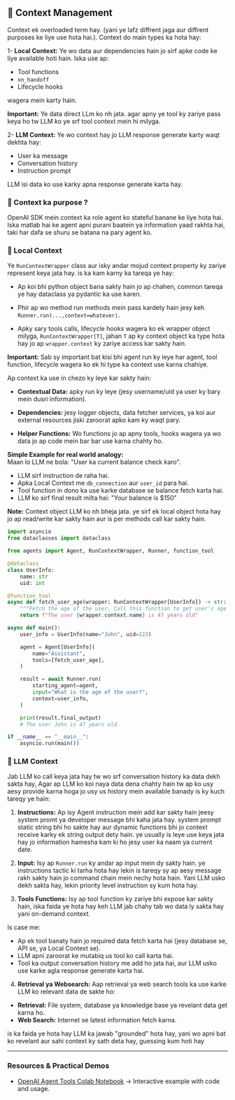 ## 🔹 Context Management
Context ek overloaded term hay. (yani ye lafz diffrent jaga aur diffrent purposes ke liye use hota hai.). Context do main types ka hota hay:

1\- **Local Context:** Ye wo data aur dependencies hain jo sirf apke code ke liye available hoti hain. Iska use ap:

- Tool functions
- `on_handoff`
- Lifecycle hooks

wagera mein karty hain.

**Important:** Ye data direct LLm ko nh jata. agar apny ye tool ky zariye pass keya ho tw LLM ko ye srf tool context mein hi milyga.

2\- **LLM Context:** Ye wo context hay jo LLM response generate karty waqt dekhta hay:

- User ka message
- Conversation history
- Instruction prompt

LLM isi data ko use karky apna response generate karta hay.


### 🔸 Context ka purpose ?
OpenAI SDK mein context ka role agent ko stateful banane ke liye hota hai. Iska matlab hai ke agent apni purani baatein ya information yaad rakhta hai, taki har dafa se shuru se batana na pary agent ko.


### 🔸 Local Context
Ye `RunContextWrapper` class aur isky andar mojud context property ky zariye represent keya jata hay. is ka kam karny ka tareqa ye hay:

- Ap koi bhi python object bana sakty hain jo ap chahen, common tareqa ye hay dataclass ya pydantic ka use karen.

- Phir ap wo method run methods mein pass kardety hain jesy keh `Runner.run(...,context=whatever)`.

- Apky sary tools calls, lifecycle hooks wagera ko ek wrapper object milyga, `RunContextWrapper[T]`, jahan `T` ap ky context object ka type hota hay jo ap `wrapper.context` ky zariye access kar sakty hain.

**Important:** Sab sy important bat kisi bhi agent run ky leye har agent, tool function, lifecycle wagera ko ek hi type ka context use karna chahiye.

Ap context ka use in chezo ky leye kar sakty hain:

- **Contextual Data:** apky run ky leye (jesy username/uid ya user ky bary mein dusri information).

- **Dependencies:** jesy logger objects, data fetcher services, ya koi aur external resources jiski zaroorat apko kam ky waqt pary.

- **Helper Functions:** Wo functions jo ap apny tools, hooks wagera ya wo data jo ap code mein bar bar use karna chahty ho.

**Simple Example for real world analogy:**  
Maan lo LLM ne bola: "User ka current balance check karo".

- LLM sirf instruction de raha hai.
- Apka Local Context me `db_connection` aur `user_id` para hai.
- Tool function in dono ka use karke database se balance fetch karta hai.
- LLM ko sirf final result milta hai: "Your balance is $150"

**Note:** Context object LLM ko nh bheja jata. ye sirf ek local object hota hay jo ap read/write kar sakty hain aur is per methods call kar sakty hain.

```python
import asyncio
from dataclasses import dataclass

from agents import Agent, RunContextWrapper, Runner, function_tool

@dataclass
class UserInfo:  
    name: str
    uid: int

@function_tool
async def fetch_user_age(wrapper: RunContextWrapper[UserInfo]) -> str:  
    """Fetch the age of the user. Call this function to get user's age information."""
    return f"The user {wrapper.context.name} is 47 years old"

async def main():
    user_info = UserInfo(name="John", uid=123)

    agent = Agent[UserInfo](  
        name="Assistant",
        tools=[fetch_user_age],
    )

    result = await Runner.run(  
        starting_agent=agent,
        input="What is the age of the user?",
        context=user_info,
    )

    print(result.final_output)  
    # The user John is 47 years old.

if __name__ == "__main__":
    asyncio.run(main())
```


### 🔸 LLM Context
Jab LLM ko call keya jata hay tw wo srf conversation history ka data dekh sakta hay, Agar ap LLM ko koi naya data dena chahty hain tw ap ko usy aesy provide karna hoga jo usy us history mein available banady is ky kuch tareqy ye hain:

1. **Instructions:** Ap isy Agent instruction mein add kar sakty hain jeesy system promt ya developer message bhi kaha jata hay. system prompt static string bhi ho sakte hay aur dynamic functions bhi jo context receive karky ek string output dety hain. ye usually is leye use keya jata hay jo information hamesha kam ki ho jesy user ka naam ya current date.

2. **Input:** Isy ap `Runner.run` ky andar ap input mein dy sakty hain. ye instructions tactic ki tarha hota hay lekin is tareqy sy ap aesy message rakh sakty hain jo command chain mein nechy hota hain. Yani LLM usko dekh sakta hay, lekin priority level instruction sy kum hota hay.

3. **Tools Functions:** Isy ap tool function ky zariye bhi expose kar sakty hain, iska faida ye hota hay keh LLM jab chahy tab wo data ly sakta hay yani on-demand context.

Is case me:
- Ap ek tool banaty hain jo required data fetch karta hai (jesy database se, API se, ya Local Context se).
- LLM apni zaroorat ke mutabiq us tool ko call karta hai.
- Tool ka output conversation history me add ho jata hai, aur LLM usko use karke agla response generate karta hai.

4. **Retrieval ya Websearch:** Aap retrieval ya web search tools ka use karke LLM ko relevant data de sakte ho:

- **Retrieval:** File system, database ya knowledge base ya revelant data get karna ho.
- **Web Search:** Internet se latest information fetch karna.

is ka faida ye hota hay LLM ka jawab "grounded" hota hay, yani wo apni bat ko revelant aur sahi context ky sath deta hay, guessing kum hoti hay

---

### Resources & Practical Demos

- [OpenAI Agent Tools Colab Notebook](https://colab.research.google.com/drive/1SSi-uJsIXl59FoOWZnUqsD_AmqgcdoQe?usp=sharing) → Interactive example with code and usage.
